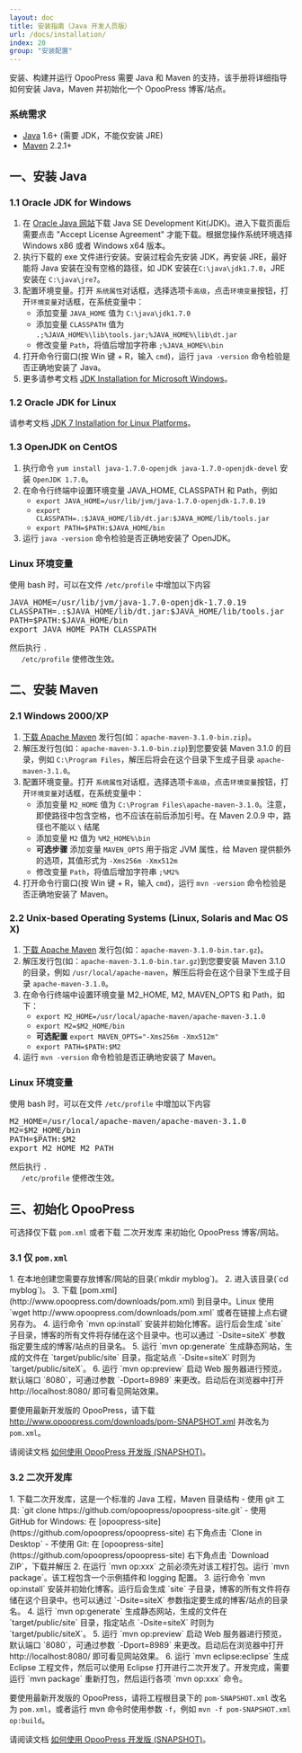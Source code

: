 ```yaml
---
layout: doc
title: 安装指南（Java 开发人员版）
url: /docs/installation/
index: 20
group: "安装配置"
---
```


安装、构建并运行 OpooPress 需要 Java 和 Maven 的支持，该手册将详细指导如何安装 Java，Maven 并初始化一个 OpooPress 博客/站点。

### 系统需求
- [Java](http://www.oracle.com/technetwork/java/) 1.6+ (需要 JDK，不能仅安装 JRE)
- [Maven](http://maven.apache.org/download.cgi#Installation) 2.2.1+


## 一、安装 Java

### 1.1 Oracle JDK for Windows
1. 在 [Oracle Java 网站](http://www.oracle.com/technetwork/java/javase/downloads/index.html)下载 Java SE Development Kit(JDK)。进入下载页面后需要点击 "Accept License Agreement" 才能下载。根据您操作系统环境选择 Windows x86 或者 Windows x64 版本。
2. 执行下载的 exe 文件进行安装。安装过程会先安装 JDK，再安装 JRE，最好能将 Java 安装在没有空格的路径，如 JDK 安装在`C:\java\jdk1.7.0`，JRE 安装在 `C:\java\jre7`。
3. 配置环境变量。打开 `系统属性`对话框，选择选项卡`高级`，点击`环境变量`按钮，打开`环境变量`对话框，在系统变量中：
    - 添加变量 `JAVA_HOME` 值为 `C:\java\jdk1.7.0`
    - 添加变量 `CLASSPATH` 值为 `.;%JAVA_HOME%\lib\tools.jar;%JAVA_HOME%\lib\dt.jar`
    - 修改变量 `Path`，将值后增加字符串 `;%JAVA_HOME%\bin`
4. 打开命令行窗口(按 Win 键 + R，输入 `cmd`)，运行 `java -version` 命令检验是否正确地安装了 Java。
5. 更多请参考文档 [JDK Installation for Microsoft Windows](http://docs.oracle.com/javase/7/docs/webnotes/install/windows/jdk-installation-windows.html)。

### 1.2 Oracle JDK for Linux

请参考文档 [JDK 7 Installation for Linux Platforms](http://docs.oracle.com/javase/7/docs/webnotes/install/linux/linux-jdk.html)。

### 1.3 OpenJDK on CentOS
1. 执行命令 `yum install java-1.7.0-openjdk java-1.7.0-openjdk-devel` 安装 `OpenJDK 1.7.0`。
2. 在命令行终端中设置环境变量 JAVA_HOME, CLASSPATH 和 Path，例如
    * `export JAVA_HOME=/usr/lib/jvm/java-1.7.0-openjdk-1.7.0.19`
    * `export CLASSPATH=.:$JAVA_HOME/lib/dt.jar:$JAVA_HOME/lib/tools.jar`
    * `export PATH=$PATH:$JAVA_HOME/bin`
3. 运行 `java -version` 命令检验是否正确地安装了 OpenJDK。


<div class='note'>
  <h3>Linux 环境变量</h3>
  <p>使用 bash 时，可以在文件 <code>/etc/profile</code> 中增加以下内容
  <pre>JAVA_HOME=/usr/lib/jvm/java-1.7.0-openjdk-1.7.0.19
CLASSPATH=.:$JAVA_HOME/lib/dt.jar:$JAVA_HOME/lib/tools.jar
PATH=$PATH:$JAVA_HOME/bin
export JAVA_HOME PATH CLASSPATH</pre>
  </p>
   <p>然后执行 <code>. 
   /etc/profile</code> 使修改生效。</p>
</div>


## 二、安装 Maven

### 2.1 Windows 2000/XP
1. [下载 Apache Maven](http://maven.apache.org/download.cgi) 发行包(如：`apache-maven-3.1.0-bin.zip`)。
2. 解压发行包(如：`apache-maven-3.1.0-bin.zip`)到您要安装 Maven 3.1.0 的目录，例如 `C:\Program Files`，解压后将会在这个目录下生成子目录 `apache-maven-3.1.0`。
3.  配置环境变量。打开 `系统属性`对话框，选择选项卡`高级`，点击`环境变量`按钮，打开`环境变量`对话框，在系统变量中：
    - 添加变量 `M2_HOME` 值为 `C:\Program Files\apache-maven-3.1.0`。注意，即使路径中包含空格，也不应该在前后添加引号。在 Maven 2.0.9 中，路径也不能以 `\` 结尾
    - 添加变量 `M2` 值为 `%M2_HOME%\bin`
    - **可选步骤** 添加变量 `MAVEN_OPTS` 用于指定 JVM 属性，给 Maven 提供额外的选项，其值形式为 `-Xms256m -Xmx512m`
    - 修改变量 `Path`，将值后增加字符串 `;%M2%`
4. 打开命令行窗口(按 Win 键 + R，输入 `cmd`)，运行 `mvn -version` 命令检验是否正确地安装了 Maven。

### 2.2 Unix-based Operating Systems (Linux, Solaris and Mac OS X)
1. [下载 Apache Maven](http://maven.apache.org/download.cgi) 发行包(如：`apache-maven-3.1.0-bin.tar.gz`)。
2. 解压发行包(如：`apache-maven-3.1.0-bin.tar.gz`)到您要安装 Maven 3.1.0 的目录，例如 `/usr/local/apache-maven`，解压后将会在这个目录下生成子目录 `apache-maven-3.1.0`。
3. 在命令行终端中设置环境变量 M2_HOME, M2, MAVEN_OPTS 和 Path，如下：
    - `export M2_HOME=/usr/local/apache-maven/apache-maven-3.1.0`
    - `export M2=$M2_HOME/bin`
    - **可选配置** `export MAVEN_OPTS="-Xms256m -Xmx512m"`
    - `export PATH=$PATH:$M2`
4. 运行 `mvn -version` 命令检验是否正确地安装了 Maven。


<div class='note'>
  <h3>Linux 环境变量</h3>
  <p>使用 bash 时，可以在文件 <code>/etc/profile</code> 中增加以下内容
  <pre>M2_HOME=/usr/local/apache-maven/apache-maven-3.1.0
M2=$M2_HOME/bin
PATH=$PATH:$M2
export M2_HOME M2 PATH</pre>
  </p>
   <p>然后执行 <code>. 
   /etc/profile</code> 使修改生效。</p>
</div>

## 三、初始化 OpooPress
可选择仅下载 `pom.xml` 或者下载 二次开发库 来初始化 OpooPress 博客/网站。

<h3 id="pom-only"> 3.1 仅 <code>pom.xml</code></h3>
1. 在本地创建您需要存放博客/网站的目录(`mkdir myblog`)。
2. 进入该目录(`cd myblog`)。
3. 下载 [pom.xml](http://www.opoopress.com/downloads/pom.xml) 到目录中。Linux 使用 `wget http://www.opoopress.com/downloads/pom.xml` 或者在链接上点右键另存为。
4. 运行命令 `mvn op:install` 安装并初始化博客。运行后会生成 `site` 子目录，博客的所有文件将存储在这个目录中。也可以通过 `-Dsite=siteX` 参数指定要生成的博客/站点的目录名。
5. 运行 `mvn op:generate` 生成静态网站，生成的文件在 `target/public/site` 目录，指定站点 `-Dsite=siteX` 时则为 `target/public/siteX`。
6. 运行 `mvn op:preview` 启动 Web 服务器进行预览，默认端口 `8080`，可通过参数 `-Dport=8989` 来更改。启动后在浏览器中打开 http://localhost:8080/ 即可看见网站效果。

<div class='note'>
   <p>要使用最新开发版的 OpooPress，请下载 <a href="http://www.opoopress.com/downloads/pom-SNAPSHOT.xml">http://www.opoopress.com/downloads/pom-SNAPSHOT.xml</a> 并改名为 <code>pom.xml</code>。</p>
   <p>请阅读文档 <a href="../../faqs/how-to-use-opoopress-snapshots/">如何使用 OpooPress 开发版 (SNAPSHOT)</a>。</p>
</div>

<h3 id="secondary-develop"> 3.2 二次开发库</h3>
1. 下载二次开发库，这是一个标准的 Java 工程，Maven 目录结构
    - 使用 git 工具: `git clone https://github.com/opoopress/opoopress-site.git`
    - 使用 GitHub for Windows: 在 [opoopress-site](https://github.com/opoopress/opoopress-site) 右下角点击 `Clone in Desktop`
    - 不使用 Git: 在 [opoopress-site](https://github.com/opoopress/opoopress-site) 右下角点击 `Download ZIP`，下载并解压
2. 在运行 `mvn op:xxx` 之前必须先对该工程打包。运行 `mvn package`。该工程包含一个示例插件和 logging 配置。
3. 运行命令 `mvn op:install` 安装并初始化博客。运行后会生成 `site` 子目录，博客的所有文件将存储在这个目录中。也可以通过 `-Dsite=siteX` 参数指定要生成的博客/站点的目录名。
4. 运行 `mvn op:generate` 生成静态网站，生成的文件在 `target/public/site` 目录，指定站点 `-Dsite=siteX` 时则为 `target/public/siteX`。
5. 运行 `mvn op:preview` 启动 Web 服务器进行预览，默认端口 `8080`，可通过参数 `-Dport=8989` 来更改。启动后在浏览器中打开 http://localhost:8080/ 即可看见网站效果。
6. 运行 `mvn eclipse:eclipse` 生成 Eclipse 工程文件，然后可以使用 Eclipse 打开进行二次开发了。开发完成，需要运行 `mvn package` 重新打包，然后运行各项 `mvn op:xxx` 命令。

<div class='note'>
   <p>要使用最新开发版的 OpooPress，请将工程根目录下的 <code>pom-SNAPSHOT.xml</code> 改名为 <code>pom.xml</code>，或者运行 mvn 命令时使用参数 <code>-f</code>，例如 <code>mvn -f pom-SNAPSHOT.xml op:build</code>。</p>
   <p>请阅读文档 <a href="../../faqs/how-to-use-opoopress-snapshots/">如何使用 OpooPress 开发版 (SNAPSHOT)</a>。</p>
</div>